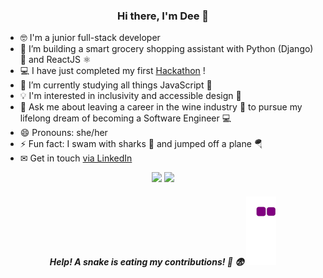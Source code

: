 <h3 align="center">Hi there, I'm Dee 👋</h3>

- 🤓 I'm a junior full-stack developer 
- 🔭 I’m building a smart grocery shopping assistant with Python (Django) 🐍 and ReactJS ⚛️
- 💻 I have just completed my first [Hackathon](https://devpost.com/software/reading-challenge-app) !
- 🌱 I’m currently studying all things JavaScript 📜
- 💡 I'm interested in inclusivity and accessible design 🤗
- 💬 Ask me about leaving a career in the wine industry 🍷 to pursue my lifelong dream of becoming a Software Engineer 💻
- 😄 Pronouns: she/her
- ⚡ Fun fact: I swam with sharks 🦈 and jumped off a plane 🪂
- ✉ Get in touch [via LinkedIn](https://www.linkedin.com/in/dalila-k-leo-125099156/) 

<p align="center">
  <img src="https://github-readme-stats.vercel.app/api?username=dalilakatialeo&show_icons=true&theme=vue"  width="420" />&nbsp;<img src="https://github-readme-stats.vercel.app/api/top-langs/?username=dalilakatialeo&layout=compact&theme=vue" height="165">
  </p>

<h5 align="center"> Help! A snake is eating my contributions! 🐍 😨
<img src="https://github.com/dalilakatialeo/dalilakatialeo/blob/output/github-contribution-grid-snake.gif">
</h5>
